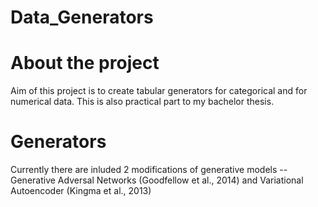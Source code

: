 # Data_Generators

# About the project

Aim of this project is to create tabular generators for categorical and for numerical data. This is also practical part to my bachelor thesis.

# Generators

Currently there are inluded 2 modifications of generative models -- Generative Adversal Networks (Goodfellow et al., 2014) and Variational Autoencoder (Kingma et al., 2013)
